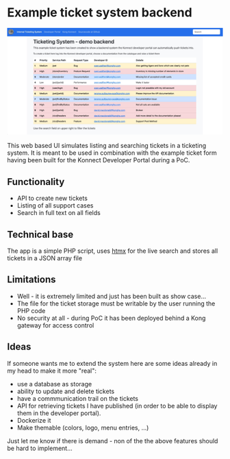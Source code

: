 # Example ticket system backend

![Screenshot](images/ticket-system-screenshot.jpg)

This web based UI simulates listing and searching tickets in a ticketing system. It is meant to be used in combination with the example ticket form having been built for the Konnect Developer Portal during a PoC.

## Functionality

* API to create new tickets
* Listing of all support cases
* Search in full text on all fields

## Technical base

The app is a simple PHP script, uses [htmx](https://htmx.org/) for the live search and stores all tickets in a JSON array file

## Limitations

* Well - it is extremely limited and just has been built as show case...
* The file for the ticket storage must be writable by the user running the PHP code
* No security at all - during PoC it has been deployed behind a Kong gateway for access control

## Ideas

If someone wants me to extend the system here are some ideas already in my head to make it more "real":

* use a database as storage
* ability to update and delete tickets
* have a commmunication trail on the tickets
* API for retrieving tickets I have published (in order to be able to display them in the developer portal).
* Dockerize it
* Make themable (colors, logo, menu entries, ...)

Just let me know if there is demand - non of the the above features should be hard to implement...
